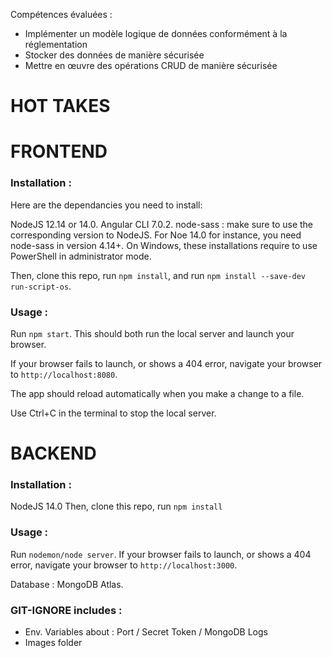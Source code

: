 Compétences évaluées : 
- Implémenter un modèle logique de données conformément à la réglementation
- Stocker des données de manière sécurisée
- Mettre en œuvre des opérations CRUD de manière sécurisée


# HOT TAKES #

# FRONTEND #

### Installation : ### 
Here are the dependancies you need to install:

NodeJS 12.14 or 14.0.
Angular CLI 7.0.2.
node-sass : make sure to use the corresponding version to NodeJS. For Noe 14.0 for instance, you need node-sass in version 4.14+.
On Windows, these installations require to use PowerShell in administrator mode.

Then, clone this repo, run `npm install`, and run `npm install --save-dev run-script-os`.

### Usage : ### 
Run `npm start`. This should both run the local server and launch your browser.

If your browser fails to launch, or shows a 404 error, navigate your browser to `http://localhost:8080`.

The app should reload automatically when you make a change to a file.

Use Ctrl+C in the terminal to stop the local server.

# BACKEND #

### Installation : ### 
NodeJS 14.0
Then, clone this repo, run `npm install`

### Usage : ### 
Run `nodemon/node server`.
If your browser fails to launch, or shows a 404 error, navigate your browser to `http://localhost:3000`.

Database : MongoDB Atlas. 
### GIT-IGNORE includes : ### 
- Env. Variables about : Port / Secret Token / MongoDB Logs 
- Images folder
